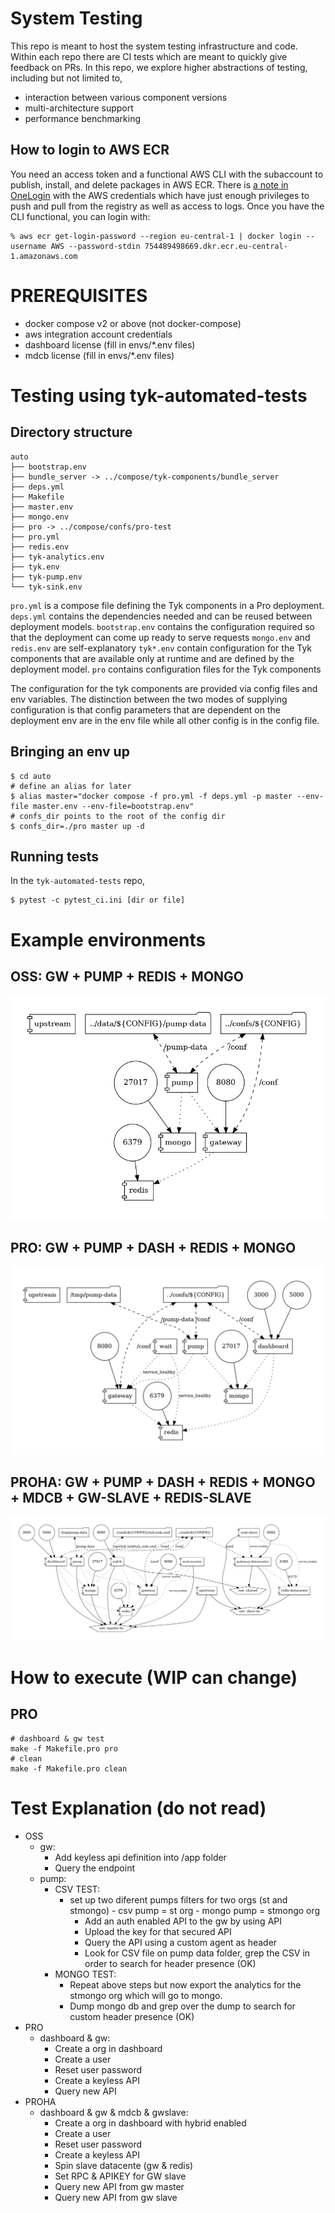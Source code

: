 # System Testing

This repo is meant to host the system testing infrastructure and code. Within each repo there are CI tests which are meant to quickly give feedback on PRs. In this repo, we explore higher abstractions of testing, including but not limited to,
- interaction between various component versions
- multi-architecture support
- performance benchmarking

## How to login to AWS ECR
You need an access token and a functional AWS CLI with the subaccount to publish, install, and delete packages in AWS ECR. There is [a note in OneLogin](https://tyk.onelogin.com/notes/108502) with the AWS credentials which have just enough privileges to push and pull from the registry as well as access to logs. Once you have the CLI functional, you can login with:

``` shellsession
% aws ecr get-login-password --region eu-central-1 | docker login --username AWS --password-stdin 754489498669.dkr.ecr.eu-central-1.amazonaws.com
```

# PREREQUISITES
- docker compose v2 or above (not docker-compose)
- aws integration account credentials
- dashboard license (fill in envs/*.env files)
- mdcb license (fill in envs/*.env files)

# Testing using tyk-automated-tests

## Directory structure
```
auto
├── bootstrap.env
├── bundle_server -> ../compose/tyk-components/bundle_server
├── deps.yml
├── Makefile
├── master.env
├── mongo.env
├── pro -> ../compose/confs/pro-test
├── pro.yml
├── redis.env
├── tyk-analytics.env
├── tyk.env
├── tyk-pump.env
└── tyk-sink.env
```

`pro.yml` is a compose file defining the Tyk components in a Pro deployment.
`deps.yml` contains the dependencies needed and can be reused between deployment models.
`bootstrap.env` contains the configuration required so that the deployment can come up ready to serve requests
`mongo.env` and `redis.env` are self-explanatory
`tyk*.env` contain configuration for the Tyk components that are available only at runtime and are defined by the deployment model.
`pro` contains configuration files for the Tyk components

The configuration for the tyk components are provided via config files and env variables. The distinction between the two modes of supplying configuration is that config parameters that are dependent on the deployment env are in the env file while all other config is in the config file.

## Bringing an env up
``` shellsession
$ cd auto
# define an alias for later
$ alias master="docker compose -f pro.yml -f deps.yml -p master --env-file master.env --env-file=bootstrap.env"
# confs_dir points to the root of the config dir
$ confs_dir=./pro master up -d
```

## Running tests
In the `tyk-automated-tests` repo,

``` shellsession
$ pytest -c pytest_ci.ini [dir or file]
```

# Example environments

## OSS: GW + PUMP + REDIS + MONGO

![image](envs/oss.png)

## PRO: GW + PUMP + DASH + REDIS + MONGO

![image](envs/pro.png)

## PROHA: GW + PUMP + DASH + REDIS + MONGO + MDCB + GW-SLAVE + REDIS-SLAVE

![image](envs/proha.png)
# How to execute (WIP can change)
## PRO
```
# dashboard & gw test
make -f Makefile.pro pro
# clean
make -f Makefile.pro clean
```

# Test Explanation (do not read)
- OSS
	- gw:
		- Add keyless api definition into /app folder 
		- Query the endpoint
	- pump:
		- CSV TEST:
		  - set up two diferent pumps filters for two orgs (st and stmongo)
				- csv pump = st org
				- mongo pump = stmongo org
			- Add an auth enabled API to the gw by using API
			- Upload the key for that secured API
			- Query the API using a custom agent as header
			- Look for CSV file on pump data folder, grep the CSV in order to search for header presence (OK)
		- MONGO TEST:
			- Repeat above steps but now export the analytics for the stmongo org which will go to mongo.
			- Dump mongo db and grep over the dump to search for custom header presence (OK)
- PRO
	- dashboard & gw:
		- Create a org in dashboard
		- Create a user
		- Reset user password
		- Create a keyless API
		- Query new API
- PROHA
	- dashboard & gw & mdcb & gwslave:
		- Create a org in dashboard with hybrid enabled
		- Create a user
		- Reset user password
		- Create a keyless API
		- Spin slave datacente (gw & redis)
		- Set RPC & APIKEY for GW slave
		- Query new API from gw master
		- Query new API from gw slave



